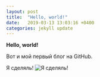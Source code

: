 ```yaml
---
layout: post
title:  "Hello, world!"
date:   2019-03-13 13:03:16 +0400
categories: jekyll update
---
```

**Hello, world!**

Вот и мой первый блог на GitHub.

Я сделяль!
![Я сделяль!](https://partizanzero.github.io/images/sdelal.jpg)